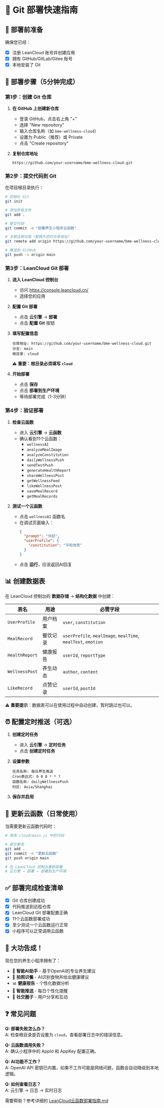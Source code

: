 # 🚀 Git 部署快速指南

## 📝 部署前准备

确保您已经：
- [x] 注册 LeanCloud 账号并创建应用
- [x] 拥有 GitHub/GitLab/Gitee 账号
- [x] 本地安装了 Git

## 🎯 部署步骤（5分钟完成）

### 第1步：创建 Git 仓库

1. **在 GitHub 上创建新仓库**
   - 登录 GitHub，点击右上角 "+"
   - 选择 "New repository"
   - 输入仓库名称（如 `bme-wellness-cloud`）
   - 设置为 Public（推荐）或 Private
   - 点击 "Create repository"

2. **复制仓库地址**
   ```
   https://github.com/your-username/bme-wellness-cloud.git
   ```

### 第2步：提交代码到 Git

在项目根目录执行：

```bash
# 初始化 Git
git init

# 添加所有文件
git add .

# 提交代码
git commit -m "部署养生小程序云函数"

# 关联远程仓库（替换为您的仓库地址）
git remote add origin https://github.com/your-username/bme-wellness-cloud.git

# 推送到 GitHub
git push -u origin main
```

### 第3步：LeanCloud Git 部署

1. **进入 LeanCloud 控制台**
   - 访问 https://console.leancloud.cn/
   - 选择您的应用

2. **配置 Git 部署**
   - 点击 **云引擎** → **部署**
   - 点击 **配置 Git** 按钮

3. **填写配置信息**
   ```
   仓库地址: https://github.com/your-username/bme-wellness-cloud.git
   分支: main
   根目录: cloud
   ```
   ⚠️ **重要：根目录必须填写 `cloud`**

4. **开始部署**
   - 点击 **保存**
   - 点击 **部署到生产环境**
   - 等待部署完成（1-3分钟）

### 第4步：验证部署

1. **检查云函数**
   - 进入 **云引擎** → **云函数**
   - 确认看到11个云函数：
     - `wellnessAI`
     - `analyzeMealImage`
     - `analyzeConstitution`
     - `dailyWellnessPush`
     - `sendTestPush`
     - `generateHealthReport`
     - `shareWellnessPost`
     - `getWellnessFeed`
     - `likeWellnessPost`
     - `saveMealRecord`
     - `getMealRecords`

2. **测试一个云函数**
   - 点击 `wellnessAI` 函数名
   - 在调试页面输入：
     ```json
     {
       "prompt": "你好",
       "userProfile": {
         "constitution": "平和体质"
       }
     }
     ```
   - 点击 **运行**，应该返回AI回复

## 📊 创建数据表

在 LeanCloud 控制台的 **数据存储** → **结构化数据** 中创建：

| 表名 | 用途 | 必需字段 |
|------|------|----------|
| `UserProfile` | 用户档案 | `user`, `constitution` |
| `MealRecord` | 餐饮记录 | `userProfile`, `mealImage`, `mealTime`, `mealText`, `emotion` |
| `HealthReport` | 健康报告 | `userId`, `reportType` |
| `WellnessPost` | 养生动态 | `author`, `content` |
| `LikeRecord` | 点赞记录 | `userId`, `postId` |

⚠️ **重要提示**：数据表可以在使用过程中自动创建，暂时跳过也可以。

## ⏰ 配置定时推送（可选）

1. **创建定时任务**
   - 进入 **云引擎** → **定时任务**
   - 点击 **创建定时任务**

2. **设置参数**
   ```
   任务名称: 每日养生推送
   Cron表达式: 0 0 8 * * ?
   函数名称: dailyWellnessPush
   时区: Asia/Shanghai
   ```

3. **保存并启用**

## 🔄 更新云函数（日常使用）

当需要更新云函数代码时：

```bash
# 修改 cloud/main.js 中的代码

# 提交更改
git add .
git commit -m "更新云函数"
git push origin main

# 在 LeanCloud 控制台重新部署
# 云引擎 → 部署 → 部署到生产环境
```

## ✅ 部署完成检查清单

- [x] Git 仓库创建成功
- [x] 代码推送到远程仓库
- [x] LeanCloud Git 部署配置正确
- [x] 11个云函数部署成功
- [x] 至少测试一个云函数运行正常
- [x] 小程序可以正常调用云函数

## 🎉 大功告成！

现在您的养生小程序拥有了：
- 🤖 **智能AI助手** - 基于OpenAI的专业养生建议
- 📸 **拍照识餐** - AI识别食物并给出健康建议  
- 📊 **健康报告** - 个性化数据分析
- 🔔 **智能推送** - 每日个性化提醒
- 👥 **社交圈子** - 用户分享和互动

## ❓ 常见问题

**Q: 部署失败怎么办？**  
A: 检查根目录是否设置为 `cloud`，查看部署日志中的错误信息。

**Q: 云函数调用失败？**  
A: 确认小程序中的 AppId 和 AppKey 配置正确。

**Q: AI功能不工作？**  
A: OpenAI API 密钥已内置，如果不工作可能是网络问题，函数会自动降级到本地逻辑。

**Q: 如何查看日志？**  
A: 云引擎 → 日志 → 实时日志

需要帮助？参考详细的 [LeanCloud云函数部署指南.md](./LeanCloud云函数部署指南.md)
